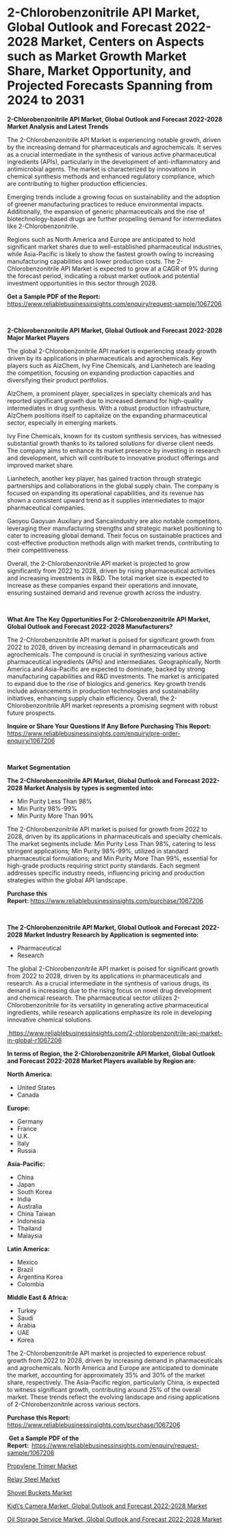 <p><h1>2-Chlorobenzonitrile API Market, Global Outlook and Forecast 2022-2028 Market, Centers on Aspects such as Market Growth Market Share, Market Opportunity, and Projected Forecasts Spanning from 2024 to 2031</h1></p><p><strong>2-Chlorobenzonitrile API Market, Global Outlook and Forecast 2022-2028 Market Analysis and Latest Trends</strong></p>
<p><p>The 2-Chlorobenzonitrile API Market is experiencing notable growth, driven by the increasing demand for pharmaceuticals and agrochemicals. It serves as a crucial intermediate in the synthesis of various active pharmaceutical ingredients (APIs), particularly in the development of anti-inflammatory and antimicrobial agents. The market is characterized by innovations in chemical synthesis methods and enhanced regulatory compliance, which are contributing to higher production efficiencies.</p><p>Emerging trends include a growing focus on sustainability and the adoption of greener manufacturing practices to reduce environmental impacts. Additionally, the expansion of generic pharmaceuticals and the rise of biotechnology-based drugs are further propelling demand for intermediates like 2-Chlorobenzonitrile. </p><p>Regions such as North America and Europe are anticipated to hold significant market shares due to well-established pharmaceutical industries, while Asia-Pacific is likely to show the fastest growth owing to increasing manufacturing capabilities and lower production costs. The 2-Chlorobenzonitrile API Market is expected to grow at a CAGR of 9% during the forecast period, indicating a robust market outlook and potential investment opportunities in this sector through 2028.</p></p>
<p><strong>Get a Sample PDF of the Report:&nbsp;</strong> <a href="https://www.reliablebusinessinsights.com/enquiry/request-sample/1067206">https://www.reliablebusinessinsights.com/enquiry/request-sample/1067206</a></p>
<p>&nbsp;</p>
<p><strong>2-Chlorobenzonitrile API Market, Global Outlook and Forecast 2022-2028 Major Market Players</strong></p>
<p><p>The global 2-Chlorobenzonitrile API market is experiencing steady growth driven by its applications in pharmaceuticals and agrochemicals. Key players such as AlzChem, Ivy Fine Chemicals, and Lianhetech are leading the competition, focusing on expanding production capacities and diversifying their product portfolios.</p><p>AlzChem, a prominent player, specializes in specialty chemicals and has reported significant growth due to increased demand for high-quality intermediates in drug synthesis. With a robust production infrastructure, AlzChem positions itself to capitalize on the expanding pharmaceutical sector, especially in emerging markets.</p><p>Ivy Fine Chemicals, known for its custom synthesis services, has witnessed substantial growth thanks to its tailored solutions for diverse client needs. The company aims to enhance its market presence by investing in research and development, which will contribute to innovative product offerings and improved market share.</p><p>Lianhetech, another key player, has gained traction through strategic partnerships and collaborations in the global supply chain. The company is focused on expanding its operational capabilities, and its revenue has shown a consistent upward trend as it supplies intermediates to major pharmaceutical companies.</p><p>Gaoyou Gaoyuan Auxiliary and Sancaiindustry are also notable competitors, leveraging their manufacturing strengths and strategic market positioning to cater to increasing global demand. Their focus on sustainable practices and cost-effective production methods align with market trends, contributing to their competitiveness.</p><p>Overall, the 2-Chlorobenzonitrile API market is projected to grow significantly from 2022 to 2028, driven by rising pharmaceutical activities and increasing investments in R&D. The total market size is expected to increase as these companies expand their operations and innovate, ensuring sustained demand and revenue growth across the industry.</p></p>
<p>&nbsp;</p>
<p><strong>What Are The Key Opportunities For 2-Chlorobenzonitrile API Market, Global Outlook and Forecast 2022-2028 Manufacturers?</strong></p>
<p><p>The 2-Chlorobenzonitrile API market is poised for significant growth from 2022 to 2028, driven by increasing demand in pharmaceuticals and agrochemicals. The compound is crucial in synthesizing various active pharmaceutical ingredients (APIs) and intermediates. Geographically, North America and Asia-Pacific are expected to dominate, backed by strong manufacturing capabilities and R&D investments. The market is anticipated to expand due to the rise of biologics and generics. Key growth trends include advancements in production technologies and sustainability initiatives, enhancing supply chain efficiency. Overall, the 2-Chlorobenzonitrile API market represents a promising segment with robust future prospects.</p></p>
<p><strong>Inquire or Share Your Questions If Any Before Purchasing This Report:</strong> <a href="https://www.reliablebusinessinsights.com/enquiry/pre-order-enquiry/1067206">https://www.reliablebusinessinsights.com/enquiry/pre-order-enquiry/1067206</a></p>
<p>&nbsp;</p>
<p><strong>Market Segmentation</strong></p>
<p><strong>The 2-Chlorobenzonitrile API Market, Global Outlook and Forecast 2022-2028 Market Analysis by types is segmented into:</strong></p>
<p><ul><li>Min Purity Less Than 98%</li><li>Min Purity 98%-99%</li><li>Min Purity More Than 99%</li></ul></p>
<p><p>The 2-Chlorobenzonitrile API market is poised for growth from 2022 to 2028, driven by its applications in pharmaceuticals and specialty chemicals. The market segments include: Min Purity Less Than 98%, catering to less stringent applications; Min Purity 98%-99%, utilized in standard pharmaceutical formulations; and Min Purity More Than 99%, essential for high-grade products requiring strict purity standards. Each segment addresses specific industry needs, influencing pricing and production strategies within the global API landscape.</p></p>
<p><strong>Purchase this Report:&nbsp;</strong><a href="https://www.reliablebusinessinsights.com/purchase/1067206">https://www.reliablebusinessinsights.com/purchase/1067206</a></p>
<p>&nbsp;</p>
<p><strong>The 2-Chlorobenzonitrile API Market, Global Outlook and Forecast 2022-2028 Market Industry Research by Application is segmented into:</strong></p>
<p><ul><li>Pharmaceutical</li><li>Research</li></ul></p>
<p><p>The global 2-Chlorobenzonitrile API market is poised for significant growth from 2022 to 2028, driven by its applications in pharmaceuticals and research. As a crucial intermediate in the synthesis of various drugs, its demand is increasing due to the rising focus on novel drug development and chemical research. The pharmaceutical sector utilizes 2-Chlorobenzonitrile for its versatility in generating active pharmaceutical ingredients, while research applications emphasize its role in developing innovative chemical solutions.</p></p>
<p><a href="https://www.reliablebusinessinsights.com/2-chlorobenzonitrile-api-market-in-global-r1067206">&nbsp;https://www.reliablebusinessinsights.com/2-chlorobenzonitrile-api-market-in-global-r1067206</a></p>
<p><strong>In terms of Region, the 2-Chlorobenzonitrile API Market, Global Outlook and Forecast 2022-2028 Market Players available by Region are:</strong></p>
<p>
    <p> <strong> North America: </strong>
        <ul>
            <li>United States</li>
            <li>Canada</li>
        </ul>
        </p> 
    <p> <strong> Europe: </strong>
        <ul>
            <li>Germany</li>
            <li>France</li>
            <li>U.K.</li>
            <li>Italy</li>
            <li>Russia</li>
        </ul>
        </p> 
    <p> <strong> Asia-Pacific: </strong>
        <ul>
            <li>China</li>
            <li>Japan</li>
            <li>South Korea</li>
            <li>India</li>
            <li>Australia</li>
            <li>China Taiwan</li>
            <li>Indonesia</li>
            <li>Thailand</li>
            <li>Malaysia</li>
        </ul>
        </p> 
    <p> <strong> Latin America: </strong>
        <ul>
            <li>Mexico</li>
            <li>Brazil</li>
            <li>Argentina Korea</li>
            <li>Colombia</li>
        </ul>
        </p> 
    <p> <strong> Middle East & Africa: </strong>
        <ul>
            <li>Turkey</li>
            <li>Saudi</li>
            <li>Arabia</li>
            <li>UAE</li>
            <li>Korea</li>
        </ul>
    </p>
    </p>
<p><p>The 2-Chlorobenzonitrile API market is projected to experience robust growth from 2022 to 2028, driven by increasing demand in pharmaceuticals and agrochemicals. North America and Europe are anticipated to dominate the market, accounting for approximately 35% and 30% of the market share, respectively. The Asia-Pacific region, particularly China, is expected to witness significant growth, contributing around 25% of the overall market. These trends reflect the evolving landscape and rising applications of 2-Chlorobenzonitrile across various sectors.</p></p>
<p><strong>Purchase this Report: </strong><a href="https://www.reliablebusinessinsights.com/purchase/1067206">https://www.reliablebusinessinsights.com/purchase/1067206</a></p>
<p>&nbsp;<strong>Get a Sample PDF of the Report:&nbsp;&nbsp;</strong><a href="https://www.reliablebusinessinsights.com/enquiry/request-sample/1067206">https://www.reliablebusinessinsights.com/enquiry/request-sample/1067206</a></p>
<p><strong></strong></p>
<p><p><a href="https://issuu.com/reportprime-2/docs/propylene-trimer-market-size-2030.p_91657c49813ee6">Propylene Trimer Market</a></p><p><a href="https://www.linkedin.com/pulse/relay-steel-market-research-report-exploring-size-revenue-analysis-b589f?trackingId=24cqczW0RIq18Wy9B5e%2Big%3D%3D">Relay Steel Market</a></p><p><a href="https://medium.com/@claire.robertson78798456/the-shovel-buckets-market-prioritizes-cost-control-and-efficiency-enhancement-b0ecea050820">Shovel Buckets Market</a></p><p><a href="https://github.com/AngelaWalsh696/Market-Research-Report-List-1/blob/main/kids-camera-market-global-outlook-and-forecast-2022-2028-market.md">Kid\'s Camera Market, Global Outlook and Forecast 2022-2028 Market</a></p><p><a href="https://github.com/SanjidaKhan901/Market-Research-Report-List-1/blob/main/oil-storage-service-market-global-outlook-and-forecast-2022-2028-market.md">Oil Storage Service Market, Global Outlook and Forecast 2022-2028 Market</a></p></p>